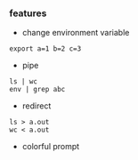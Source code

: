 ### features
- change environment variable
```
export a=1 b=2 c=3
```

- pipe
```
ls | wc
env | grep abc
```

- redirect
```
ls > a.out
wc < a.out
```

- colorful prompt
